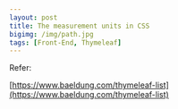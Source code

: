 ```yaml
---
layout: post
title: The measurement units in CSS
bigimg: /img/path.jpg
tags: [Front-End, Thymeleaf]
---
```







Refer: 

[https://www.baeldung.com/thymeleaf-list](https://www.baeldung.com/thymeleaf-list)